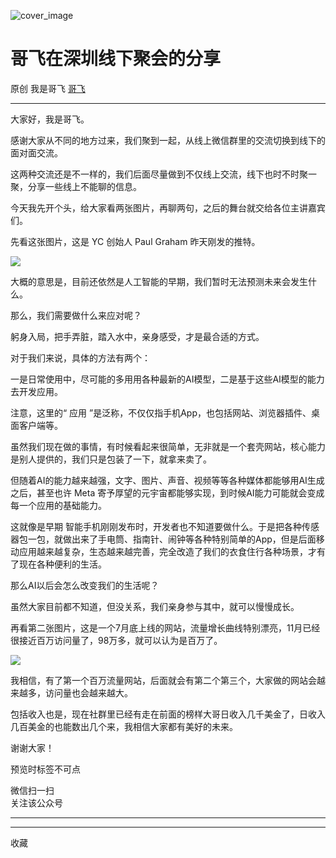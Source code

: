 ![cover_image](https://mmbiz.qpic.cn/sz_mmbiz_jpg/LBrX00GQeicuVTCwBrdxdq6lqFyQJdNbsTJhvX53WPyWTvjfXzreeQr0e037r19bbVDicdfr3Amr55PT6wUGjrLQ/0?wx_fmt=jpeg)

#  哥飞在深圳线下聚会的分享

原创  我是哥飞  [ 哥飞 ](javascript:void\(0\);)

__ _ _ _ _

大家好，我是哥飞。  

感谢大家从不同的地方过来，我们聚到一起，从线上微信群里的交流切换到线下的面对面交流。  

这两种交流还是不一样的，我们后面尽量做到不仅线上交流，线下也时不时聚一聚，分享一些线上不能聊的信息。

今天我先开个头，给大家看两张图片，再聊两句，之后的舞台就交给各位主讲嘉宾们。  

先看这张图片，这是 YC 创始人 Paul Graham 昨天刚发的推特。  

![](https://mmbiz.qpic.cn/sz_mmbiz_png/LBrX00GQeicuVTCwBrdxdq6lqFyQJdNbsaMAFG4ib2WiaCHPHQkBWkiaHLFPKJBibkjsWrKBHzdRvdp6QpVzw5s6Wsg/640?wx_fmt=png&from=appmsg)

大概的意思是，目前还依然是人工智能的早期，我们暂时无法预测未来会发生什么。

那么，我们需要做什么来应对呢？

躬身入局，把手弄脏，踏入水中，亲身感受，才是最合适的方式。

对于我们来说，具体的方法有两个：  

一是日常使用中，尽可能的多用用各种最新的AI模型，二是基于这些AI模型的能力去开发应用。

注意，这里的“  应用  ”是泛称，不仅仅指手机App，也包括网站、浏览器插件、桌面客户端等。  

虽然我们现在做的事情，有时候看起来很简单，无非就是一个套壳网站，核心能力是别人提供的，我们只是包装了一下，就拿来卖了。  

但随着AI的能力越来越强，文字、图片、声音、视频等等各种媒体都能够用AI生成之后，甚至也许 Meta
寄予厚望的元宇宙都能够实现，到时候AI能力可能就会变成每一个应用的基础能力。

这就像是早期
智能手机刚刚发布时，开发者也不知道要做什么。于是把各种传感器包一包，就做出来了手电筒、指南针、闹钟等各种特别简单的App，但是后面移动应用越来越复杂，生态越来越完善，完全改造了我们的衣食住行各种场景，才有了现在各种便利的生活。

那么AI以后会怎么改变我们的生活呢？  

虽然大家目前都不知道，但没关系，我们亲身参与其中，就可以慢慢成长。  

再看第二张图片，这是一个7月底上线的网站，流量增长曲线特别漂亮，11月已经很接近百万访问量了，98万多，就可以认为是百万了。  

![](https://mmbiz.qpic.cn/sz_mmbiz_png/LBrX00GQeicuVTCwBrdxdq6lqFyQJdNbsEDIfD1Kic5RY3v002XicssDibwOGBUvNUg2ibOUeJ0DU3iaBukzyDtBDbaA/640?wx_fmt=png&from=appmsg)

我相信，有了第一个百万流量网站，后面就会有第二个第三个，大家做的网站会越来越多，访问量也会越来越大。  

包括收入也是，现在社群里已经有走在前面的榜样大哥日收入几千美金了，日收入几百美金的也能数出几个来，我相信大家都有美好的未来。  

谢谢大家！  

  

  

预览时标签不可点

微信扫一扫  
关注该公众号





****



****



  收藏

